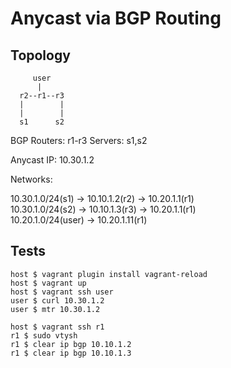 # Anycast via BGP Routing

## Topology
```
     user
      |
  r2--r1--r3
  |        |
  |        |
  s1      s2
```

BGP Routers: r1-r3
Servers:     s1,s2

Anycast IP: 10.30.1.2

Networks:  

10.30.1.0/24(s1) -> 10.10.1.2(r2) -> 10.20.1.1(r1)  
10.30.1.0/24(s2) -> 10.10.1.3(r3) -> 10.20.1.1(r1)  
10.20.1.0/24(user) -> 10.20.1.11(r1)  

## Tests
    host $ vagrant plugin install vagrant-reload
    host $ vagrant up
    host $ vagrant ssh user
    user $ curl 10.30.1.2
    user $ mtr 10.30.1.2

    host $ vagrant ssh r1
    r1 $ sudo vtysh
    r1 $ clear ip bgp 10.10.1.2
    r1 $ clear ip bgp 10.10.1.3


